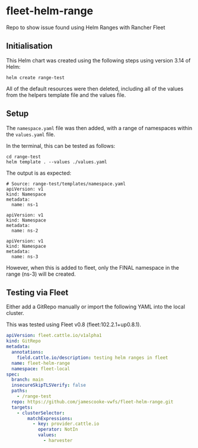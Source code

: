 # fleet-helm-range
Repo to show issue found using Helm Ranges with Rancher Fleet

## Initialisation

This Helm chart was created using the following steps using version 3.14 of Helm:
```
helm create range-test
```
All of the default resources were then deleted, including all of the values from the helpers template file and the values file.

## Setup

The `namespace.yaml` file was then added, with a range of namespaces within the `values.yaml` file.

In the terminal, this can be tested as follows:
```
cd range-test
helm template . --values ./values.yaml
```
The output is as expected:
```
# Source: range-test/templates/namespace.yaml
apiVersion: v1
kind: Namespace
metadata:
  name: ns-1

apiVersion: v1
kind: Namespace
metadata:
  name: ns-2

apiVersion: v1
kind: Namespace
metadata:
  name: ns-3
```

However, when this is added to fleet, only the FINAL namespace in the range (ns-3) will be created.

## Testing via Fleet

Either add a GitRepo manually or import the following YAML into the local cluster.

This was tested using Fleet v0.8 (fleet:102.2.1+up0.8.1).
```yaml
apiVersion: fleet.cattle.io/v1alpha1
kind: GitRepo
metadata:
  annotations:
    field.cattle.io/description: testing helm ranges in fleet
  name: fleet-helm-range
  namespace: fleet-local
spec:
  branch: main
  insecureSkipTLSVerify: false
  paths:
    - /range-test
  repo: https://github.com/jamescooke-vwfs/fleet-helm-range.git
  targets:
    - clusterSelector:
        matchExpressions:
          - key: provider.cattle.io
            operator: NotIn
            values:
              - harvester
```
